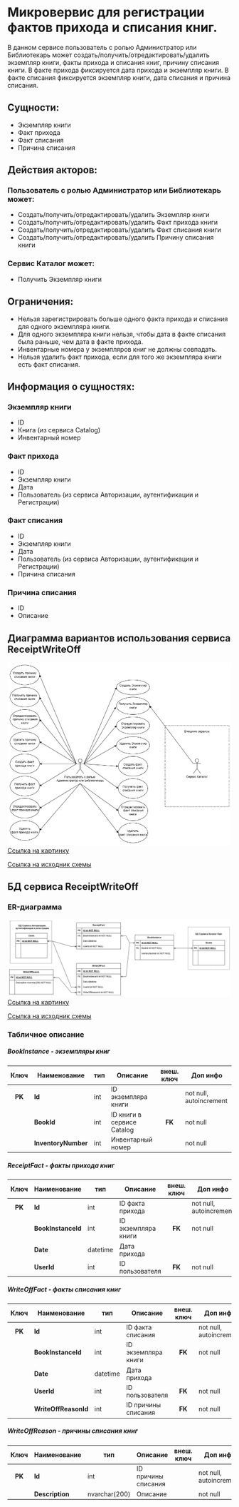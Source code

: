 # Микровервис для регистрации фактов прихода и списания книг.
В данном сервисе пользователь с ролью Администратор или Библиотекарь может создать/получить/отредактировать/удалить экземпляр книги, факты прихода и списания книг, причину списания книги. В факте прихода фиксируется дата прихода и экземпляр книги. В факте списания фиксируется экземпляр книги, дата списания и причина списания.


## Сущности:
+ Экземпляр книги
+ Факт прихода
+ Факт списания
+ Причина списания


## Действия акторов:
### Пользователь с ролью Администратор или Библиотекарь может:
- Создать/получить/отредактировать/удалить Экземпляр книги
- Создать/получить/отредактировать/удалить Факт прихода книги
- Создать/получить/отредактировать/удалить Факт списания книги
- Создать/получить/отредактировать/удалить Причину списания книги

### Сервис Каталог может:
- Получить Экземпляр книги


## Ограничения:
+ Нельзя зарегистрировать больше одного факта прихода и списания для одного экземпляра книги.
+ Для одного экземпляра книги нельзя, чтобы дата в факте списания была раньше, чем дата в факте прихода.
+ Инвентарные номера у экземпляров книг не должны совпадать.
+ Нельзя удалить факт прихода, если для того же экземпляра книги есть факт списания.


## Информация о сущностях:

### Экземпляр книги
+ ID
+ Книга (из сервиса Catalog)
+ Инвентарный номер

### Факт прихода
+ ID
+ Экземпляр книги
+ Дата
+ Пользователь (из сервиса Авторизации, аутентификации и Регистрации)

### Факт списания
+ ID
+ Экземпляр книги
+ Дата
+ Пользователь (из сервиса Авторизации, аутентификации и Регистрации)
+ Причина списания

### Причина списания
+ ID
+ Описание


## Диаграмма вариантов использования сервиса ReceiptWriteOff

[![Диаграмма вариантов использования сервиса ReceiptWriteOff](https://github.com/SakhalinNovosibirskTomsk/ReceiptWriteOff/blob/main/Docs/Use%20cases%20%D1%81%D0%B5%D1%80%D0%B2%D0%B8%D1%81%D0%B0%20ReceiptWriteOff.png)](https://github.com/SakhalinNovosibirskTomsk/ReceiptWriteOff/blob/main/Docs/Use%20cases%20%D1%81%D0%B5%D1%80%D0%B2%D0%B8%D1%81%D0%B0%20ReceiptWriteOff.png)
[Ссылка на картинку](https://github.com/SakhalinNovosibirskTomsk/ReceiptWriteOff/blob/main/Docs/Use%20cases%20%D1%81%D0%B5%D1%80%D0%B2%D0%B8%D1%81%D0%B0%20ReceiptWriteOff.png)

[Ссылка на исходник схемы](https://github.com/SakhalinNovosibirskTomsk/ReceiptWriteOff/blob/main/Docs/Use%20cases%20%D1%81%D0%B5%D1%80%D0%B2%D0%B8%D1%81%D0%B0%20ReceiptWriteOff.drawio)


## БД сервиса ReceiptWriteOff

### ER-диаграмма
[![ER-диаграмма БД сервиса ReceiptWriteOff](https://github.com/SakhalinNovosibirskTomsk/ReceiptWriteOff/blob/main/Docs/ER-%D0%B4%D0%B8%D0%B0%D0%B3%D1%80%D0%B0%D0%BC%D0%BC%D0%B0%20%D0%91%D0%94%20%D1%81%D0%B5%D1%80%D0%B2%D0%B8%D1%81%D0%B0%20ReceiptWriteOff.drawio.png)](https://github.com/SakhalinNovosibirskTomsk/ReceiptWriteOff/blob/main/Docs/ER-%D0%B4%D0%B8%D0%B0%D0%B3%D1%80%D0%B0%D0%BC%D0%BC%D0%B0%20%D0%91%D0%94%20%D1%81%D0%B5%D1%80%D0%B2%D0%B8%D1%81%D0%B0%20ReceiptWriteOff.drawio.png)
[Ссылка на картинку](https://github.com/SakhalinNovosibirskTomsk/ReceiptWriteOff/blob/main/Docs/ER-%D0%B4%D0%B8%D0%B0%D0%B3%D1%80%D0%B0%D0%BC%D0%BC%D0%B0%20%D0%91%D0%94%20%D1%81%D0%B5%D1%80%D0%B2%D0%B8%D1%81%D0%B0%20ReceiptWriteOff.drawio.png)

[Ссылка на исходник схемы](https://github.com/SakhalinNovosibirskTomsk/ReceiptWriteOff/blob/main/Docs/ER-%D0%B4%D0%B8%D0%B0%D0%B3%D1%80%D0%B0%D0%BC%D0%BC%D0%B0%20%D0%91%D0%94%20%D1%81%D0%B5%D1%80%D0%B2%D0%B8%D1%81%D0%B0%20ReceiptWriteOff.drawio)

### Табличное описание

##### BookInstance - экземпляры книг

| Ключ                    | Наименование        | тип              | Описание                              | внеш. ключ              | Доп инфо                                                            |
| ----------------------- | ------------------- | ---------------- | ------------------------------------- | ----------------------- | ------------------------------------------------------------------- |
| <center>**PK**</center> | **Id**              | int              | ID экземпляра книги                   |                         | not null, autoincrement                                             |
|                         | **BookId**          | int              | ID книги в сервисе Catalog            | <center>**FK**</center> | not null                                                            |
|                         | **InventoryNumber** | int              | Инвентарный номер                     |                         | not null                                                            |

##### ReceiptFact - факты прихода книг

| Ключ                    | Наименование        | тип              | Описание                              | внеш. ключ              | Доп инфо                                                            |
| ----------------------- | ------------------- | ---------------- | ------------------------------------- | ----------------------- | ------------------------------------------------------------------- |
| <center>**PK**</center> | **Id**              | int              | ID факта прихода                      |                         | not null, autoincrement                                             |
|                         | **BookInstanceId**  | int              | ID экземпляра книги                   | <center>**FK**</center> | not null                                                            |
|                         | **Date**            | datetime         | Дата прихода                          |                         |                                                                     |
|                         | **UserId**          | int              | ID пользователя                       | <center>**FK**</center> | not null                                                            |

##### WriteOffFact - факты списания книг

| Ключ                    | Наименование         | тип              | Описание                              | внеш. ключ              | Доп инфо                                                            |
| ----------------------- | -------------------- | ---------------- | ------------------------------------- | ----------------------- | ------------------------------------------------------------------- |
| <center>**PK**</center> | **Id**               | int              | ID факта списания                     |                         | not null, autoincrement                                             |
|                         | **BookInstanceId**   | int              | ID экземпляра книги                   | <center>**FK**</center> | not null                                                            |
|                         | **Date**             | datetime         | Дата прихода                          |                         |                                                                     |
|                         | **UserId**           | int              | ID пользователя                       | <center>**FK**</center> | not null                                                            |
|                         | **WriteOffReasonId** | int              | ID причины списания                   | <center>**FK**</center> | not null                                                            |

##### WriteOffReason - причины списания книг

| Ключ                    | Наименование         | тип              | Описание                              | внеш. ключ              | Доп инфо                                                            |
| ----------------------- | -------------------- | ---------------- | ------------------------------------- | ----------------------- | ------------------------------------------------------------------- |
| <center>**PK**</center> | **Id**               | int              | ID причины списания                   |                         | not null, autoincrement                                             |
|                         | **Description**      | nvarchar(200)    | Описание                              |                         | not null                                                            |

